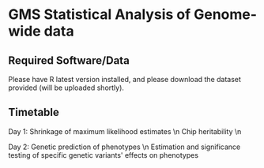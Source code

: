 GMS Statistical Analysis of Genome-wide data
============================================

Required Software/Data
----------------------
Please have R latest version installed, and please download the dataset provided (will be uploaded shortly).



Timetable
---------
Day 1: Shrinkage of maximum likelihood estimates \n
       Chip heritability \n
       
Day 2:  Genetic prediction of phenotypes \n
        Estimation and significance testing of specific genetic variants' effects on phenotypes
